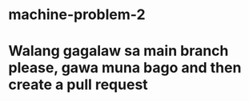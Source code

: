 # machine-problem-2

# Walang gagalaw sa main branch please, gawa muna bago and then create a pull request
